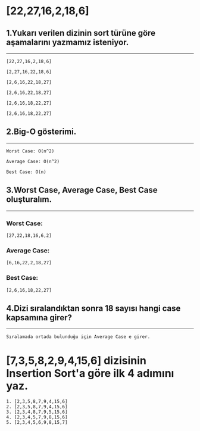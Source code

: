 # [22,27,16,2,18,6]

## 1.Yukarı verilen dizinin sort türüne göre aşamalarını yazmamız isteniyor.
---

```print 
[22,27,16,2,18,6]

[2,27,16,22,18,6]

[2,6,16,22,18,27]

[2,6,16,22,18,27]

[2,6,16,18,22,27]

[2,6,16,18,22,27]
```

## 2.Big-O gösterimi.
---
```
Worst Case: O(n^2)

Average Case: O(n^2)

Best Case: O(n)
```

## 3.Worst Case, Average Case, Best Case oluşturalım.
---

### Worst Case:
```
[27,22,18,16,6,2]
```
### Average Case:
```
[6,16,22,2,18,27]
```
### Best Case:
```
[2,6,16,18,22,27]
```

## 4.Dizi sıralandıktan sonra 18 sayısı hangi case kapsamına girer?
---
```
Sıralamada ortada bulunduğu için Average Case e girer.
```

# [7,3,5,8,2,9,4,15,6] dizisinin Insertion Sort'a göre ilk 4 adımını yaz.


```
1. [2,3,5,8,7,9,4,15,6]
2. [2,3,5,8,7,9,4,15,6]
3. [2,3,4,8,7,9,5,15,6]
4. [2,3,4,5,7,9,8,15,6]
5. [2,3,4,5,6,9,8,15,7]

```
